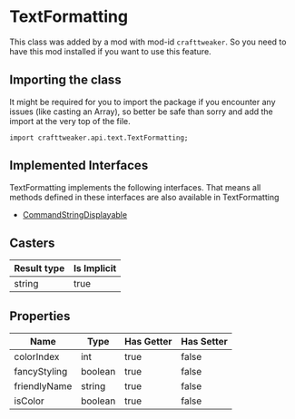 # TextFormatting

This class was added by a mod with mod-id `crafttweaker`. So you need to have this mod installed if you want to use this feature.

## Importing the class

It might be required for you to import the package if you encounter any issues (like casting an Array), so better be safe than sorry and add the import at the very top of the file.
```zenscript
import crafttweaker.api.text.TextFormatting;
```


## Implemented Interfaces
TextFormatting implements the following interfaces. That means all methods defined in these interfaces are also available in TextFormatting

- [CommandStringDisplayable](/vanilla/api/brackets/CommandStringDisplayable)
## Casters

| Result type | Is Implicit |
|-------------|-------------|
| string | true |

## Properties

| Name | Type | Has Getter | Has Setter |
|------|------|------------|------------|
| colorIndex | int | true | false |
| fancyStyling | boolean | true | false |
| friendlyName | string | true | false |
| isColor | boolean | true | false |

